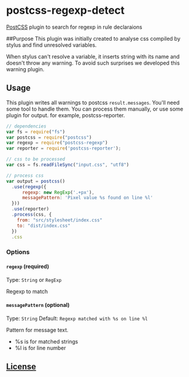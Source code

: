 # postcss-regexp-detect

[PostCSS](https://github.com/postcss/postcss) plugin to search for regexp in rule declaraions

##Purpose
This plugin was initially created to analyse css compiled by stylus and find unresolved variables.

When stylus can't resolve a variable, it inserts string with its name and doesn't throw any warning.
To avoid such surprises we developed this warning plugin.
## Usage
This plugin writes all warnings to postcss `result.messages`. You'll need some tool
to handle them. You can process them manually, or use some plugin for output. for example, postcss-reporter.
```js
// dependencies
var fs = require("fs")
var postcss = require("postcss")
var regexp = require("postcss-regexp")
var reporter = require('postcss-reporter');

// css to be processed
var css = fs.readFileSync("input.css", "utf8")

// process css
var output = postcss()
  .use(regexp({
      regexp: new RegExp('.+px'),
      messagePattern: 'Pixel value %s found on line %l'
  }))
  .use(reporter)
  .process(css, {
    from: "src/stylesheet/index.css"
    to: "dist/index.css"
  })
  .css
```

### Options

#### `regexp` (required)
Type: `String` or `RegExp`

Regexp to match

#### `messagePattern` (optional)
Type: `String`
Default: `Regexp matched with %s on line %l`

Pattern for message text.
* %s is for matched strings
* %l is for line number


## [License](LICENSE)
